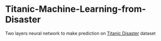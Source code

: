 # Titanic-Machine-Learning-from-Disaster
Two layers neural network to make prediction on [Titanic Disaster](https://www.kaggle.com/c/titanic) dataset


